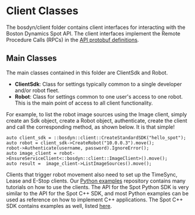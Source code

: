 <!--
Copyright (c) 2021 Boston Dynamics, Inc.  All rights reserved.

Downloading, reproducing, distributing or otherwise using the SDK Software
is subject to the terms and conditions of the Boston Dynamics Software
Development Kit License (20191101-BDSDK-SL).
-->

# Client Classes

The bosdyn/client folder contains client interfaces for interacting with the Boston Dynamics Spot 
API. The client interfaces implement the Remote Procedure Calls (RPCs) in the 
[API protobuf definitions](https://dev.bostondynamics.com/protos/bosdyn/api/readme).

## Main Classes
The main classes contained in this folder are ClientSdk and Robot.
* **ClientSdk**: Class for settings typically common to a single developer and/or robot fleet.
* **Robot**: Class for settings common to one user's access to one robot. This is the main point 
of access to all client functionality.

For example, to list the robot image sources using the Image client, simply create an Sdk object, 
create a Robot object, authenticate, create the client and call the 
corresponding method, as shown below. It is that simple!
```
auto client_sdk = ::bosdyn::client::CreateStandardSDK("hello_spot");
auto robot = client_sdk->CreateRobot("10.0.0.3").move();
robot->Authenticate(username, password).IgnoreError();
auto image_client = robot->EnsureServiceClient<::bosdyn::client::ImageClient>().move();
auto result =  image_client->ListImageSources().move();
```

Clients that trigger robot movement also need to set up the TimeSync, Lease and E-Stop clients. Our 
[Python examples](https://github.com/boston-dynamics/spot-sdk/tree/master/python/examples) repository contains many tutorials on how to use the clients. The API for the Spot Python SDK is very similar to the API for the Spot C++ SDK, and most Python examples can be used as reference on how to implement C++ applications. The Spot C++ SDK contains examples as well, listed [here](../../examples/README.md).